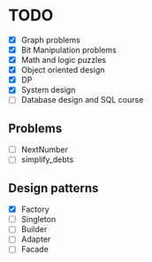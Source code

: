 # TODO

- [x] Graph problems
- [x] Bit Manipulation problems
- [x] Math and logic puzzles
- [x] Object oriented design
- [x] DP
- [x] System design
- [ ] Database design and SQL course

## Problems

- [ ] NextNumber
- [ ] simplify_debts

## Design patterns

- [x] Factory
- [ ] Singleton
- [ ] Builder
- [ ] Adapter
- [ ] Facade
